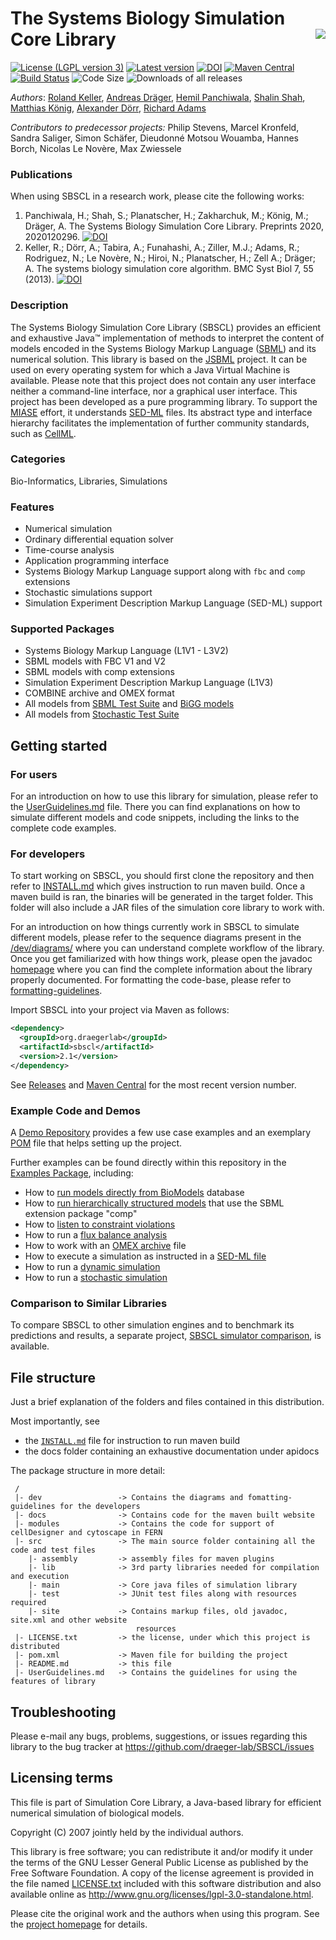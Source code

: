 # The Systems Biology Simulation Core Library  <img align="right" src="https://draeger-lab.github.io/SBSCL/images/SCL_icon.png"> 

[![License (LGPL version 3)](https://img.shields.io/badge/license-LGPLv3.0-blue.svg?style=plastic)](http://opensource.org/licenses/LGPL-3.0)
[![Latest version](https://img.shields.io/badge/Latest_version-2.1-brightgreen.svg?style=plastic)](https://github.com/draeger-lab/SBSCL/releases/)
[![DOI](https://img.shields.io/badge/DOI-10.20944%2Fpreprints202012.0296.v1-blue.svg?style=plastic)](https://doi.org/10.20944/preprints202012.0296.v1)
[![Maven Central](https://img.shields.io/maven-central/v/org.draegerlab/sbscl.svg?style=plastic&label=Maven%20Central)](https://search.maven.org/search?q=g:%22org.draegerlab%22%20AND%20a:%22sbscl%22)
[![Build Status](https://img.shields.io/travis/com/draeger-lab/SBSCL.svg?style=plastic)](https://travis-ci.com/draeger-lab/SBSCL)
![Code Size](https://img.shields.io/github/languages/code-size/draeger-lab/SBSCL.svg?style=plastic)
![Downloads of all releases](https://img.shields.io/github/downloads/draeger-lab/SBSCL/total.svg?style=plastic)

*Authors*: [Roland Keller](https://github.com/RolandKeller5), [Andreas Dräger](https://github.com/draeger), [Hemil Panchiwala](https://github.com/hemilpanchiwala), [Shalin Shah](https://github.com/shalinshah1993), [Matthias König](https://github.com/matthiaskoenig), [Alexander Dörr](https://github.com/a-doerr), [Richard Adams](https://github.com/otter606)

*Contributors to predecessor projects:* Philip Stevens, Marcel Kronfeld, Sandra Saliger, Simon Schäfer, Dieudonné Motsou Wouamba, Hannes Borch, Nicolas Le Novère, Max Zwiessele

### Publications

When using SBSCL in a research work, please cite the following works:

1. Panchiwala, H.; Shah, S.; Planatscher, H.; Zakharchuk, M.; König, M.; Dräger, A. The Systems Biology Simulation Core Library. Preprints 2020, 2020120296.
   [![DOI](https://img.shields.io/badge/DOI-10.20944%2Fpreprints202012.0296.v1-blue.svg?style=plastic)](https://doi.org/10.20944/preprints202012.0296.v1)
2. Keller, R.; Dörr, A.; Tabira, A.; Funahashi, A.; Ziller, M.J.; Adams, R.; Rodriguez, N.; Le Novère, N.; Hiroi, N.; Planatscher, H.; Zell A.; Dräger; A. The systems biology simulation core algorithm. BMC Syst Biol 7, 55 (2013).
   [![DOI](https://img.shields.io/badge/DOI-10.1186%2F1752--0509--7--55-blue.svg?style=plastic)](https://doi.org/10.1186/1752-0509-7-55)

### Description
The Systems Biology Simulation Core Library (SBSCL) provides an efficient and exhaustive Java™ implementation of methods to interpret the content of models encoded in the Systems Biology Markup Language ([SBML](http://sbml.org)) and its numerical solution. This library is based on the [JSBML](http://sbml.org/Software/JSBML) project. It can be used on every operating system for which a Java Virtual Machine is available. Please note that this project does not contain any user interface neither a command-line interface, nor a graphical user interface. This project has been developed as a pure programming library. To support the [MIASE](http://co.mbine.org/standards/miase) effort, it understands [SED-ML](http://sed-ml.org) files. Its abstract type and interface hierarchy facilitates the implementation of further community standards, such as [CellML](https://www.cellml.org).

### Categories
Bio-Informatics, Libraries, Simulations

### Features
- Numerical simulation
- Ordinary differential equation solver
- Time-course analysis
- Application programming interface
- Systems Biology Markup Language support along with `fbc` and `comp` extensions
- Stochastic simulations support
- Simulation Experiment Description Markup Language (SED-ML) support

### Supported Packages
- Systems Biology Markup Language (L1V1 - L3V2)
- SBML models with FBC V1 and V2
- SBML models with comp extensions
- Simulation Experiment Description Markup Language (L1V3)
- COMBINE archive and OMEX format
- All models from [SBML Test Suite](https://github.com/sbmlteam/sbml-test-suite/tree/master/cases/semantic) and [BiGG models](https://github.com/matthiaskoenig/bigg-models-fba)
- All models from [Stochastic Test Suite](https://github.com/sbmlteam/sbml-test-suite/tree/master/cases/stochastic)

## Getting started

### For users
For an introduction on how to use this library for simulation, please refer to the [UserGuidelines.md](UserGuidelines.md) file. There you can find explanations on how to simulate different models and code snippets, including the links to the complete code examples.

### For developers
To start working on SBSCL, you should first clone the repository and then refer to [INSTALL.md](INSTALL.md) which gives instruction to run maven build. Once a maven build is ran, the binaries will be generated in the target folder. This folder will also include a JAR files of the simulation core library to work with. 

For an introduction on how things currently work in SBSCL to simulate different models, please refer to the sequence diagrams present in the [/dev/diagrams/](https://github.com/draeger-lab/SBSCL/tree/master/dev/diagrams/) where you can understand complete workflow of the library. Once you get familiarized with how things work, please open the javadoc [homepage](https://draeger-lab.github.io/SBSCL/apidocs/overview-summary.html) where you can find the complete information about the library properly documented. For formatting the code-base, please refer to [formatting-guidelines](https://github.com/draeger-lab/SBSCL/tree/master/dev/formatting-guidelines/).

Import SBSCL into your project via Maven as follows:
```XML
<dependency>
  <groupId>org.draegerlab</groupId>
  <artifactId>sbscl</artifactId>
  <version>2.1</version>
</dependency>
```
See [Releases](https://github.com/draeger-lab/SBSCL/releases) and [Maven Central](https://search.maven.org/artifact/org.draegerlab/sbscl) for the most recent version number.

### Example Code and Demos

A [Demo Repository](https://github.com/draeger-lab/SBSCL-demo) provides a few use case examples and an exemplary [POM](https://github.com/draeger-lab/SBSCL-demo/blob/main/pom.xml) file that helps setting up the project.

Further examples can be found directly within this repository in the [Examples Package](https://github.com/draeger-lab/SBSCL/tree/master/src/main/java/org/simulator/examples), including:
* How to [run models directly from BioModels](https://github.com/draeger-lab/SBSCL/blob/master/src/main/java/org/simulator/examples/BiomodelsExample.java) database
* How to [run hierarchically structured models](https://github.com/draeger-lab/SBSCL/blob/master/src/main/java/org/simulator/examples/CompExample.java) that use the SBML extension package "comp"
* How to [listen to constraint violations](https://github.com/draeger-lab/SBSCL/blob/master/src/main/java/org/simulator/examples/ConstraintExample.java)
* How to run a [flux balance analysis](https://github.com/draeger-lab/SBSCL/blob/master/src/main/java/org/simulator/examples/FBAExample.java)
* How to work with an [OMEX archive](https://github.com/draeger-lab/SBSCL/blob/master/src/main/java/org/simulator/examples/OMEXExample.java) file
* How to execute a simulation as instructed in a [SED-ML file](https://github.com/draeger-lab/SBSCL/blob/master/src/main/java/org/simulator/examples/SEDMLExample.java)
* How to run a [dynamic simulation](https://github.com/draeger-lab/SBSCL/blob/master/src/main/java/org/simulator/examples/SimulatorExample.java)
* How to run a [stochastic simulation](https://github.com/draeger-lab/SBSCL/blob/master/src/main/java/fern/Start.java)


### Comparison to Similar Libraries

To compare SBSCL to other simulation engines and to benchmark its predictions and results, a separate project, [SBSCL simulator comparison](https://github.com/matthiaskoenig/sbscl-simulator-comparison), is available.


## File structure

Just a brief explanation of the folders and files contained in this distribution.

Most importantly, see 
 * the [`INSTALL.md`](INSTALL.md) file for instruction to run maven build
 * the docs folder containing an exhaustive documentation under apidocs

The package structure in more detail:
```
 /
 |- dev                 -> Contains the diagrams and fomatting-guidelines for the developers
 |- docs                -> Contains code for the maven built website
 |- modules             -> Contains the code for support of cellDesigner and cytoscape in FERN
 |- src                 -> The main source folder containing all the code and test files
    |- assembly         -> assembly files for maven plugins
    |- lib              -> 3rd party libraries needed for compilation and execution
    |- main             -> Core java files of simulation library
    |- test             -> JUnit test files along with resources required
    |- site             -> Contains markup files, old javadoc, site.xml and other website 
                            resources 
 |- LICENSE.txt         -> the license, under which this project is distributed
 |- pom.xml             -> Maven file for building the project
 |- README.md           -> this file
 |- UserGuidelines.md   -> Contains the guidelines for using the features of library
```

## Troubleshooting

Please e-mail any bugs, problems, suggestions, or issues regarding this library to the bug tracker at https://github.com/draeger-lab/SBSCL/issues

## Licensing terms

This file is part of Simulation Core Library, a Java-based library for efficient numerical simulation of biological models.

Copyright (C) 2007 jointly held by the individual authors.

This library is free software; you can redistribute it and/or modify it under the terms of the GNU Lesser General Public License as published by the Free Software Foundation. A copy of the license agreement is provided in the file named [LICENSE.txt](LICENSE.txt) included with this software distribution and also available online as http://www.gnu.org/licenses/lgpl-3.0-standalone.html.

Please cite the original work and the authors when using this program. See the [project homepage](https://draeger-lab.github.io/SBSCL/) for details.
